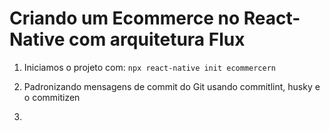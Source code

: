 # Criando um Ecommerce no React-Native com arquitetura Flux

1. Iniciamos o projeto com: `npx react-native init ecommercern`

2. Padronizando mensagens de commit do Git usando commitlint, husky e o commitizen

3.
